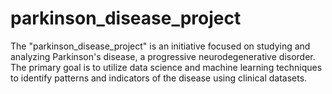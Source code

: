# parkinson_disease_project
The "parkinson_disease_project" is an initiative focused on studying and analyzing Parkinson's disease, a progressive neurodegenerative disorder. The primary goal is to utilize data science and machine learning techniques to identify patterns and indicators of the disease using clinical datasets. 
